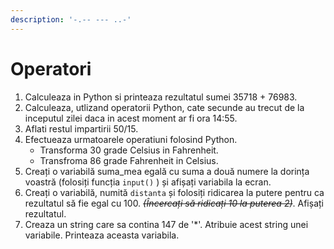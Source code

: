 ```yaml
---
description: '-.-- --- ..-'
---
```


# Operatori



1. Calculeaza in Python si printeaza rezultatul sumei 35718 + 76983.
2. Calculeaza, utlizand operatorii Python, cate secunde au trecut de la inceputul zilei daca in acest moment ar fi ora 14:55.
3. Aflati restul impartirii 50/15.
4. Efectueaza urmatoarele operatiuni folosind Python.
   * Transforma 30 grade Celsius in Fahrenheit.
   * Transfroma 86 grade Fahrenheit in Celsius.
5. Creați o variabilă suma\_mea egală cu suma a două numere la dorința voastră \(folosiți funcția `input()` \) și afișați variabila la ecran.
6. Creați o variabilă, numită `distanta` și folosiți ridicarea la putere pentru ca rezultatul să fie egal cu 100. ~~_\(Încercați să ridicați 10 la puterea 2\)_~~. Afișați rezultatul.
7. Creaza un string care sa contina 147 de '\*'. Atribuie acest string unei variabile. Printeaza aceasta variabila.



